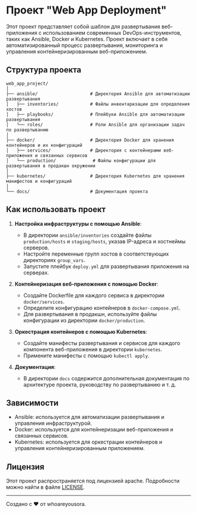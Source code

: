 # Проект "Web App Deployment"

Этот проект представляет собой шаблон для развертывания веб-приложения с использованием современных DevOps-инструментов, таких как Ansible, Docker и Kubernetes. Проект включает в себя автоматизированный процесс развертывания, мониторинга и управления контейнеризированным веб-приложением.

## Структура проекта

```
web_app_project/
│
├── ansible/                    # Директория Ansible для автоматизации развертывания
│   ├── inventories/            # Файлы инвентаризации для определения хостов
│   ├── playbooks/              # Плейбуки Ansible для автоматизации развертывания
│   └── roles/                  # Роли Ansible для организации задач по развертыванию
│   
├── docker/                     # Директория Docker для хранения контейнеров и их конфигураций
│   ├── services/               # Директория с контейнерами веб-приложения и связанных сервисов
│   └── production/              # Файлы конфигурации для развертывания в продакшн окружении
│   
├── kubernetes/                 # Директория Kubernetes для хранения манифестов и конфигураций
│   
└── docs/                       # Документация проекта
```

## Как использовать проект

1. **Настройка инфраструктуры с помощью Ansible**:
   - В директории `ansible/inventories` создайте файлы `production/hosts` и `staging/hosts`, указав IP-адреса и хостнеймы серверов.
   - Настройте переменные групп хостов в соответствующих директориях `group_vars`.
   - Запустите плейбук `deploy.yml` для развертывания приложения на серверах.

2. **Контейнеризация веб-приложения с помощью Docker**:
   - Создайте Dockerfile для каждого сервиса в директории `docker/services`.
   - Определите конфигурацию контейнеров в `docker-compose.yml`.
   - Для развертывания в продакшн, используйте файлы конфигурации из директории `docker/production`.

3. **Оркестрация контейнеров с помощью Kubernetes**:
   - Создайте манифесты развертывания и сервисов для каждого компонента веб-приложения в директории `kubernetes`.
   - Примените манифесты с помощью `kubectl apply`.

4. **Документация**:
   - В директории `docs` содержится дополнительная документация по архитектуре проекта, руководству по развертыванию и т. д.

## Зависимости

- Ansible: используется для автоматизации развертывания и управления инфраструктурой.
- Docker: используется для контейнеризации веб-приложения и связанных сервисов.
- Kubernetes: используется для оркестрации контейнеров и управления контейнеризированным приложением.

## Лицензия

Этот проект распространяется под лицензией apache. Подробности можно найти в файле [LICENSE](LICENSE).

---

Создано с ❤️ от whoareyousora.

